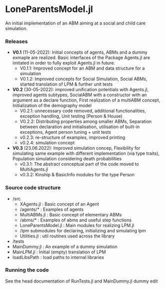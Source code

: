 # LoneParentsModel.jl
An initial implementation of an ABM aiming at a social and child care simulation. 


### Releases
- **V0.1** (11-05-2022): Initial concepts of agents, ABMs and a dummy exmaple are realized. Basic interfaces of the Package Agents.jl are imitated in order to fully exploit Agents.jl in future. 
  - V0.1.1: Improved concept for an ABM and data structure for a simulation    
  - V0.1.2: Improved concepts for Social Simulation, Social ABMs, started translation of LPM & further unit tests 
- **V0.2** (30-05-2022): improved unification potentials with Agents.jl, improved agents subtypes, SocialABM with a constructor with an argument as a declare function, First realization of a multiABM concept, Initialization of the demography model
  - V0.2.1: unnecessary code removed, additional functionalities, exception handling, Unit testing (Person & House)
  - V0.2.2: Distributing properties among smaller ABMs, Separation between declaration and initialisation, utilisation of built-in exceptions, Agent person tuning + unit tests
  - v0.2.3: re-structure of examples, improved printing 
  - v0.2.4: simulation concept 
- **V0.3** (23.06.2022): Improved simulation concep, Flexibility for simulating same example with different implementation (via type traits), Population
simulation considering death probabilities 
  - v0.3.1: The abstract conceptual part of the code moved to MultiAgents.jl 
  - v0.3.2: Kinship & BasicInfo modules for the type Person 


### Source code structure 
- /src
  - XAgents.jl : Basic concept of an Agent
  - /agents/*       : Examples of agents 
  - MultiABMs.jl   : Basic concept of elementary ABMs
  - /abms/*         : Examples of abms and useful step functions 
  - LoneParentsModel.jl : Main modules for realizing LPM.jl 
  - /lpm                  submodules for declaring, initializing and simulating lpm 
  - Utilities.jl    : util routines used across the library
- /tests
- MainDummy.jl    : An example of a dummy simulation
- MainLPM.jl      : Initial (empty) translation of LPM
- loadLibsPath    : load paths to internal libraries


### Running the code
See the head documentation of RunTests.jl and MainDummy.jl 
dummy edit 
